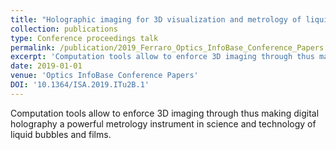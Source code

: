 ```yaml
---
title: "Holographic imaging for 3D visualization and metrology of liquid bubbles"
collection: publications
type: Conference proceedings talk
permalink: /publication/2019_Ferraro_Optics_InfoBase_Conference_Papers
excerpt: 'Computation tools allow to enforce 3D imaging through thus making digital holography a powerful metrology instrument in science and technology of liquid bubbles and films.'
date: 2019-01-01
venue: 'Optics InfoBase Conference Papers'
DOI: '10.1364/ISA.2019.ITu2B.1'
---
```

Computation tools allow to enforce 3D imaging through thus making digital holography a powerful metrology instrument in science and technology of liquid bubbles and films.
